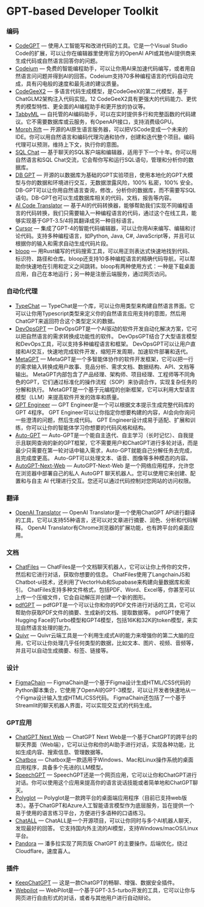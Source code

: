 # GPT-based Developer Toolkit

### 编码

- [CodeGPT](https://codegpt.co/) — 使用人工智能写和改进代码的工具。它是一个Visual Studio Code的扩展，可以让你在编辑器里使用官方的OpenAI API或其他AI提供商来生成代码或自然语言回答你的问题。
- [Codeium](https://codeium.com/) — 免费的智能编程助手，可以让你用AI来加速代码编写，或者用自然语言问问题并得到AI的回答。Codeium支持70多种编程语言的代码自动完成，具有闪电般的速度和最先进的建议质量。
- [CodeGeeX2](https://codegeex.cn/zh-CN) — 多语言代码生成模型，是CodeGeeX的第二代模型，基于ChatGLM2架构注入代码实现。12 CodeGeeX2具有更强大的代码能力、更优秀的模型特性、更全面的AI编程助手和更开放的协议等。
- [TabbyML](https://www.tabbyml.com/) — 自托管的AI编码助手，可以在实时提供多行和完整函数的代码建议。它不需要数据库或云服务，有OpenAPI接口，支持消费级GPU。
- [Morph Rift](https://github.com/morph-labs/rift) — 开源的AI原生语言服务器，可以把VSCode变成一个未来的IDE。你可以用自然语言和编码代理沟通和协作，创建和迭代整个项目。编码代理可以预测，维持上下文，执行你的意图。
- [SQL Chat](https://github.com/sqlchat/sqlchat) — 基于聊天的SQL客户端和编辑器，适用于下一个十年。你可以用自然语言和SQL Chat交流，它会帮你写和运行SQL语句，管理和分析你的数据库。
- [DB GPT](https://github.com/eosphoros-ai/DB-GPT) — 开源的以数据库为基础的GPT实验项目，使用本地化的GPT大模型与你的数据和环境进行交互，无数据泄露风险，100% 私密，100% 安全。DB-GPT可以让你用自然语言查询，修改，分析你的数据库，而不需要写SQL语句。DB-GPT也可以生成数据库相关的代码，文档，报告等内容。
- [AI Code Translator](https://github.com/mckaywrigley/ai-code-translator) — 基于AI的代码转换器，能够帮助我们实现不同编程语言的代码转换，我们只需要输入一种编程语言的代码，通过这个在线工具，能够实现基于GPT-3.5/4将其翻译成另一种目标语言。
- [Cursor](https://www.cursor.so/) — 集成了GPT-4的智能代码编辑器，可以让你用AI来编写、编辑和讨论代码。支持多种编程语言，如Python, Java, C#, JavaScript等，并且可以根据你的输入和需求自动生成代码片段。
- [bloop](https://github.com/BloopAI/bloop) — 用Rust编写的代码搜索工具，可以用正则表达式快速地找到代码、标识符、路径和仓库。bloop还支持10多种编程语言的精确代码导航，可以帮助你快速地在引用和定义之间跳转。bloop有两种使用方式：一种是下载桌面应用，自己在本地运行；另一种是注册云端服务，通过网页访问。

### 自动化代理
- [TypeChat](https://github.com/microsoft/Typechat) — TypeChat是一个库，可以让你用类型来构建自然语言界面。它可以让你用Typescript类型来定义你的自然语言应用支持的意图，然后用ChatGPT来返回符合这个类型定义的数据。
- [DevOpsGPT](https://github.com/kuafuai/DevOpsGPT) — DevOpsGPT是一个AI驱动的软件开发自动化解决方案，它可以把自然语言的需求转换成功能性的软件。 DevOpsGPT结合了大型语言模型和DevOps工具，可以支持多种编程语言和框架。 DevOpsGPT可以让用户直接和AI交互，快速地完成软件开发，缩短开发周期，加速软件部署和迭代。
- [MetaGPT](https://github.com/geekan/MetaGPT) — MetaGPT是一个多智能体协作的软件开发框架，它可以把一行的需求输入转换成用户故事、竞品分析、需求文档、数据结构、API、文档等输出。 MetaGPT内部包含了产品经理、架构师、项目经理、工程师等不同角色的GPT，它们通过标准化的操作流程（SOP）来协调合作，实现复杂任务的分解和执行。 MetaGPT是一个基于元编程的创新框架，它可以利用大型语言模型（LLM）来提高软件开发的效率和质量。
- [GPT Engineer](https://github.com/AntonOsika/gpt-engineer) — GPT Engineer是一个可以根据文本提示生成完整代码库的GPT 4程序。 GPT Engineer可以让你指定你想要构建的内容，AI会向你询问一些澄清的问题，然后生成代码。 GPT Engineer设计成易于适配、扩展和训练，你可以让你的智能体学习你想要的代码风格和结构。
- [Auto-GPT](https://github.com/Significant-Gravitas/Auto-GPT) — Auto-GPT是一个能自主迭代、自主学习（长时记忆）、自我提示且联网查询的新的GPT框架，它不需要用户和ChatGPT进行多轮对话，而是最少只需要在第一轮对话中输入需求，Auto-GPT就能自己分解任务去完成，且完成度更高。 Auto-GPT可以处理文本、语音、图像等多种模态的内容。
- [AutoGPT-Next-Web]() — AutoGPT-Next-Web 是一个网络应用程序，允许您在浏览器中部署自己的私人 AutoGPT 聊天机器人。您可以使用它来创建、配置和与自主 AI 代理进行交互。您还可以通过代码控制对您网站的访问权限。

### 翻译

- [OpenAI Translator](https://github.com/openai-translator/openai-translator) — OpenAI Translator是一个使用ChatGPT API进行翻译的工具，它可以支持55种语言，还可以对文章进行摘要、润色、分析和代码解释。 OpenAI Translator有Chrome浏览器的扩展功能，也有跨平台的桌面应用。

### 文档

- [ChatFiles](https://github.com/guangzhengli/ChatFiles) — ChatFiles是一个文档聊天机器人，它可以让你上传你的文件，然后和它进行对话，获取你想要的信息。 ChatFiles使用了LangchainJS和Chatbot-ui技术，还利用了VectorHub和Supabase来构建向量数据库和索引。 ChatFiles支持多种文件格式，包括PDF、Word、Excel等，你甚至可以上传一个压缩文件，它会自动解压并创建一个新的图形。
- [pdfGPT](https://github.com/bhaskatripathi/pdfGPT) — pdfGPT是一个可以让你和你的PDF文件进行对话的工具，它可以帮助你获取PDF文件的摘要、生成新的文档、提取数据等。 pdfGPT使用了Hugging Face的Turbo模型和GPT4模型，包括16K和32K的token模型，来实现自然语言处理的能力。
- [Quivr](https://github.com/StanGirard/quivr) — Quivr云端工具是一个利用生成式AI的能力来增强你的第二大脑的应用，它可以让你处理几乎任何类型的数据，比如文本、图片、视频、音频等，并且可以自动生成摘要、标签、链接等。

### 设计

- [FigmaChain](https://github.com/cirediatpl/FigmaChain) — FigmaChain是一个基于Figma设计生成HTML/CSS代码的Python脚本集合，它使用了OpenAI的GPT-3模型，可以让开发者快速地从一个Figma设计输入生成HTML/CSS代码。 FigmaChain还包括了一个基于Streamlit的聊天机器人界面，可以实现交互式的代码生成。

### GPT应用

- [ChatGPT Next Web](https://github.com/Yidadaa/ChatGPT-Next-Web) — ChatGPT Next Web是一个基于ChatGPT的跨平台的聊天界面（Web端），它可以让你和你的AI助手进行对话，实现各种功能，比如生成内容、搜索信息、管理数据等。
- [Chatbox](https://github.com/Bin-Huang/chatbox) — Chatbox是一款适用于Windows、Mac和Linux操作系统的桌面应用程序，具备多个先进的LLM模型。
- [SpeechGPT](https://github.com/hahahumble/speechgpt) — SpeechGPT还是一个网页应用，它可以让你和ChatGPT进行对话。你可以使用这个应用来提高你的语言说话技能或者简单地和ChatGPT聊天。
- [Polyglot](https://github.com/liou666/polyglot) — Polyglot是一款跨平台的桌面端应用程序（目前已支持web版本）。基于ChatGPT和Azure人工智能语言模型作为底层服务，旨在提供一个易于使用的语言练习平台，方便进行多语种的口语练习。
- [ChatALL](https://github.com/sunner/ChatALL) — ChatALL是一个开源项目，可以让你同时与多个AI机器人聊天，发现最好的回答。 它支持国内外主流的AI模型，支持Windows/macOS/Linux平台。
- [Pandora](https://github.com/pengzhile/pandora) — 潘多拉实现了网页版 ChatGPT 的主要操作。后端优化，绕过 Cloudflare，速度喜人。

### 插件

- [KeepChatGPT](https://github.com/xcanwin/KeepChatGPT) — 这是一款ChatGPT的畅聊、增强、数据安全插件。
- [Webpilot](https://github.com/webpilot-ai/Webpilot) — WebPilot是一个基于GPT-3.5-turbo开发的工具，它可以让你与网页进行自由形式的对话，或者与其他用户进行自动辩论。
